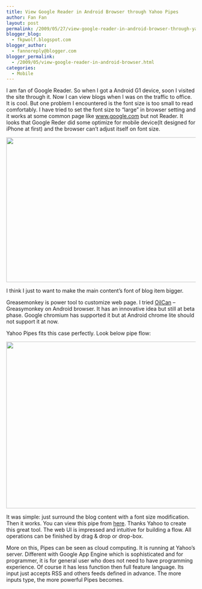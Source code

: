 ```yaml
---
title: View Google Reader in Android Browser through Yahoo Pipes
author: Fan Fan
layout: post
permalink: /2009/05/27/view-google-reader-in-android-browser-through-yahoo-pipes/
blogger_blog:
  - fkpwolf.blogspot.com
blogger_author:
  - fannoreply@blogger.com
blogger_permalink:
  - /2009/05/view-google-reader-in-android-browser.html
categories:
  - Mobile
---
```

I am fan of Google Reader. So when I got a Android G1 device, soon I visited the site through it. Now I can view blogs when I was on the traffic to office. It is cool. But one problem I encountered is the font size is too small to read comfortably. I have tried to set the font size to &#8220;large&#8221; in browser setting and it works at some common page like www.google.com but not Reader. It looks that Google Reder did some optimize for mobile device(It designed for iPhone at first) and the browser can&#8217;t adjust itself on font size.

<div style="TEXT-ALIGN: left; DISPLAY: block">
  <div style="TEXT-ALIGN: left; DISPLAY: block">
    <img class="aligncenter" title="old" src="http://sites.google.com/site/knowledge/google-android/view-google-reader-in-android-browser-through-yahoo-pipes/a.png" alt="" width="575" height="385" />
  </div>
  
  <p>
    I think I just to want to make the main content&#8217;s font of blog item bigger.
  </p>
  
  <p>
    Greasemonkey is power tool to customize web page. I tried <a href="http://jsharkey.org/blog/2008/12/15/oilcan-greasemonkey-on-steroids-for-android/">OilCan</a> &#8211; Greasymonkey on Android browser. It has an innovative idea but still at beta phase. Google chromium has supported it but at Android chrome lite should not support it at now.
  </p>
  
  <p>
    Yahoo Pipes fits this case perfectly. Look below pipe flow:
  </p>
</div>

<div style="TEXT-ALIGN: left; DISPLAY: block">
  <div style="TEXT-ALIGN: left; DISPLAY: block">
    <img class="aligncenter" title="pipes" src="http://sites.google.com/site/knowledge/google-android/view-google-reader-in-android-browser-through-yahoo-pipes/pipes.png" alt="" width="614" height="443" />
  </div>
  
  <p>
    It was simple: just surround the blog content with a font size modification. Then it works. You can view this pipe from <a href="http://pipes.yahoo.com/pipes/pipe.info?_id=rKg_iGhA3hGoK9dqBR50VA">here</a>. Thanks Yahoo to create this great tool. The web UI is impressed and intuitive for building a flow. All operations can be finished by drag & drop or drop-box.
  </p>
  
  <p>
    More on this, Pipes can be seen as cloud computing. It is running at Yahoo&#8217;s server. Different with Google App Engine which is sophisticated and for programmer, it is for general user who does not need to have programming experience. Of course it has less function then full feature language. Its input just accepts RSS and others feeds defined in advance. The more inputs type, the more powerful Pipes becomes.
  </p>
</div>